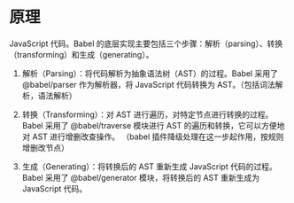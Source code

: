 # 原理

JavaScript 代码。Babel 的底层实现主要包括三个步骤：解析（parsing）、转换（transforming）和生成（generating）。

1. 解析（Parsing）：将代码解析为抽象语法树（AST）的过程。Babel 采用了 @babel/parser 作为解析器，将 JavaScript 代码转换为 AST。（包括词法解析，语法解析）

2. 转换（Transforming）：对 AST 进行遍历，对特定节点进行转换的过程。Babel 采用了 @babel/traverse 模块进行 AST 的遍历和转换，它可以方便地对 AST 进行增删改查操作。
   （babel 插件降级处理在这一步起作用，按规则增删改节点）

3. 生成（Generating）：将转换后的 AST 重新生成 JavaScript 代码的过程。Babel 采用了 @babel/generator 模块，将转换后的 AST 重新生成为 JavaScript 代码。
